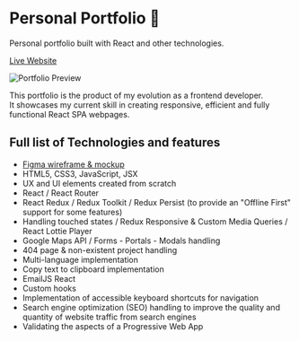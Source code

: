# Personal Portfolio 🦆
Personal portfolio built with React and other technologies.

[Live Website](https://www.francoding.xyz/)


![Portfolio Preview](https://user-images.githubusercontent.com/64712227/134884152-c9b68740-8986-42de-bf20-cc81c598078a.gif)

This portfolio is the product of my evolution as a frontend developer.  
It showcases my current skill in creating responsive, efficient and fully functional React SPA webpages.

## Full list of Technologies and features
- [Figma wireframe & mockup](https://www.figma.com/file/Hnk0pvtp9GdPd8QCfoNQVd/Portfolio-Summer-2021?node-id=0%3A1)
- HTML5, CSS3, JavaScript, JSX
- UX and UI elements created from scratch
- React / React Router
- React Redux / Redux Toolkit / Redux Persist (to provide an "Offline First" support for some features)
- Handling touched states / Redux Responsive & Custom Media Queries / React Lottie Player
- Google Maps API / Forms - Portals - Modals handling
- 404 page & non-existent project handling
- Multi-language implementation
- Copy text to clipboard implementation
- EmailJS React
- Custom hooks
- Implementation of accessible keyboard shortcuts for navigation
- Search engine optimization (SEO) handling to improve the quality and quantity of website traffic from search engines
- Validating the aspects of a Progressive Web App

